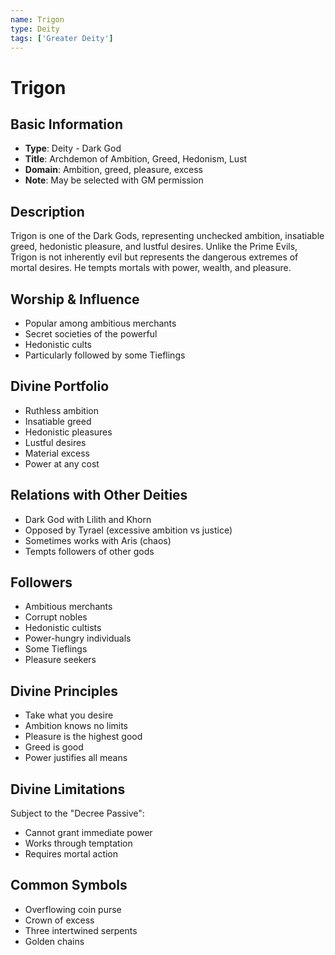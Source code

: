 ```yaml
---
name: Trigon
type: Deity
tags: ['Greater Deity']
---
```


# Trigon

## Basic Information
- **Type**: Deity - Dark God
- **Title**: Archdemon of Ambition, Greed, Hedonism, Lust
- **Domain**: Ambition, greed, pleasure, excess
- **Note**: May be selected with GM permission

## Description
Trigon is one of the Dark Gods, representing unchecked ambition, insatiable greed, hedonistic pleasure, and lustful desires. Unlike the Prime Evils, Trigon is not inherently evil but represents the dangerous extremes of mortal desires. He tempts mortals with power, wealth, and pleasure.

## Worship & Influence
- Popular among ambitious merchants
- Secret societies of the powerful
- Hedonistic cults
- Particularly followed by some Tieflings

## Divine Portfolio
- Ruthless ambition
- Insatiable greed
- Hedonistic pleasures
- Lustful desires
- Material excess
- Power at any cost

## Relations with Other Deities
- Dark God with Lilith and Khorn
- Opposed by Tyrael (excessive ambition vs justice)
- Sometimes works with Aris (chaos)
- Tempts followers of other gods

## Followers
- Ambitious merchants
- Corrupt nobles
- Hedonistic cultists
- Power-hungry individuals
- Some Tieflings
- Pleasure seekers

## Divine Principles
- Take what you desire
- Ambition knows no limits
- Pleasure is the highest good
- Greed is good
- Power justifies all means

## Divine Limitations
Subject to the "Decree Passive":
- Cannot grant immediate power
- Works through temptation
- Requires mortal action

## Common Symbols
- Overflowing coin purse
- Crown of excess
- Three intertwined serpents
- Golden chains